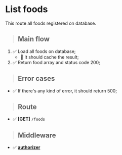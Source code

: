 # List foods
This route all foods registered on database.

> ## Main flow
1. ✅ Load all foods on database;
    - 🚫 It should cache the result;
2. ✅ Return food array and status code 200;

> ## Error cases
- ✅ If there's any kind of error, it should return 500;

> ## Route
- ✅ **[GET]** `/foods`

> ## Middleware
- ✅ [**authorizer**](../../../authentication-api/requirements/login/authorizer.md)